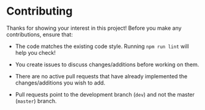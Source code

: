 # Contributing

Thanks for showing your interest in this project! Before you make any contributions, ensure that:

- The code matches the existing code style. Running `npm run lint` will help you check!

- You create issues to discuss changes/additions before working on them.

- There are no active pull requests that have already implemented the changes/additions you wish to add.

- Pull requests point to the development branch (`dev`) and not the master (`master`) branch.